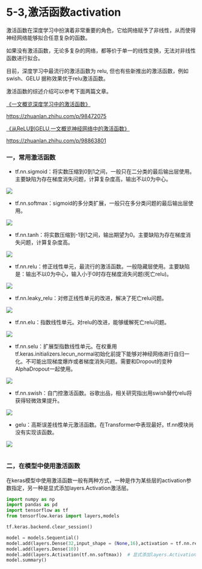 # 5-3,激活函数activation

激活函数在深度学习中扮演着非常重要的角色，它给网络赋予了非线性，从而使得神经网络能够拟合任意复杂的函数。

如果没有激活函数，无论多复杂的网络，都等价于单一的线性变换，无法对非线性函数进行拟合。

目前，深度学习中最流行的激活函数为 relu, 但也有些新推出的激活函数，例如 swish、GELU 据称效果优于relu激活函数。

激活函数的综述介绍可以参考下面两篇文章。

[《一文概览深度学习中的激活函数》](https://zhuanlan.zhihu.com/p/98472075)

https://zhuanlan.zhihu.com/p/98472075

[《从ReLU到GELU,一文概览神经网络中的激活函数》](https://zhuanlan.zhihu.com/p/98863801)

https://zhuanlan.zhihu.com/p/98863801



### 一，常用激活函数


* tf.nn.sigmoid：将实数压缩到0到1之间，一般只在二分类的最后输出层使用。主要缺陷为存在梯度消失问题，计算复杂度高，输出不以0为中心。

![](./data/sigmoid.png)

* tf.nn.softmax：sigmoid的多分类扩展，一般只在多分类问题的最后输出层使用。

![](./data/softmax说明.jpg)

* tf.nn.tanh：将实数压缩到-1到1之间，输出期望为0。主要缺陷为存在梯度消失问题，计算复杂度高。

![](./data/tanh.png)

* tf.nn.relu：修正线性单元，最流行的激活函数。一般隐藏层使用。主要缺陷是：输出不以0为中心，输入小于0时存在梯度消失问题(死亡relu)。

![](./data/relu.png)

* tf.nn.leaky_relu：对修正线性单元的改进，解决了死亡relu问题。

![](./data/leaky_relu.png)

* tf.nn.elu：指数线性单元。对relu的改进，能够缓解死亡relu问题。

![](./data/elu.png)

* tf.nn.selu：扩展型指数线性单元。在权重用tf.keras.initializers.lecun_normal初始化前提下能够对神经网络进行自归一化。不可能出现梯度爆炸或者梯度消失问题。需要和Dropout的变种AlphaDropout一起使用。

![](./data/selu.png)

* tf.nn.swish：自门控激活函数。谷歌出品，相关研究指出用swish替代relu将获得轻微效果提升。

![](./data/swish.png)

* gelu：高斯误差线性单元激活函数。在Transformer中表现最好。tf.nn模块尚没有实现该函数。

![](./data/gelu.png)

```python

```

### 二，在模型中使用激活函数


在keras模型中使用激活函数一般有两种方式，一种是作为某些层的activation参数指定，另一种是显式添加layers.Activation激活层。

```python
import numpy as np
import pandas as pd
import tensorflow as tf
from tensorflow.keras import layers,models

tf.keras.backend.clear_session()

model = models.Sequential()
model.add(layers.Dense(32,input_shape = (None,16),activation = tf.nn.relu)) #通过activation参数指定
model.add(layers.Dense(10))
model.add(layers.Activation(tf.nn.softmax))  # 显式添加layers.Activation激活层
model.summary()

```
